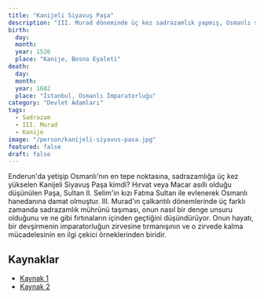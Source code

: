 ```yaml
---
title: "Kanijeli Siyavuş Paşa"
description: "III. Murad döneminde üç kez sadrazamlık yapmış, Osmanlı sarayına damat olmuş Hırvat veya Macar asıllı devlet adamı."
birth:
  day:
  month:
  year: 1526
  place: "Kanije, Bosna Eyaleti"
death:
  day:
  month:
  year: 1602
  place: "İstanbul, Osmanlı İmparatorluğu"
category: "Devlet Adamları"
tags:
  - Sadrazam
  - III. Murad
  - Kanije
image: "/person/kanijeli-siyavus-pasa.jpg"
featured: false
draft: false
---
```


Enderun'da yetişip Osmanlı'nın en tepe noktasına, sadrazamlığa üç kez yükselen Kanijeli Siyavuş Paşa kimdi? Hırvat veya Macar asıllı olduğu düşünülen Paşa, Sultan II. Selim'in kızı Fatma Sultan ile evlenerek Osmanlı hanedanına damat olmuştur. III. Murad'ın çalkantılı dönemlerinde üç farklı zamanda sadrazamlık mührünü taşıması, onun nasıl bir denge unsuru olduğunu ve ne gibi fırtınaların içinden geçtiğini düşündürüyor. Onun hayatı, bir devşirmenin imparatorluğun zirvesine tırmanışının ve o zirvede kalma mücadelesinin en ilgi çekici örneklerinden biridir.

## Kaynaklar

- [Kaynak 1](https://tr.wikipedia.org/wiki/Kanijeli_Siy%C3%A2vu%C5%9F_Pa%C5%9Fa)
- [Kaynak 2](https://islamansiklopedisi.org.tr/siyavus-pasa-kanijeli)